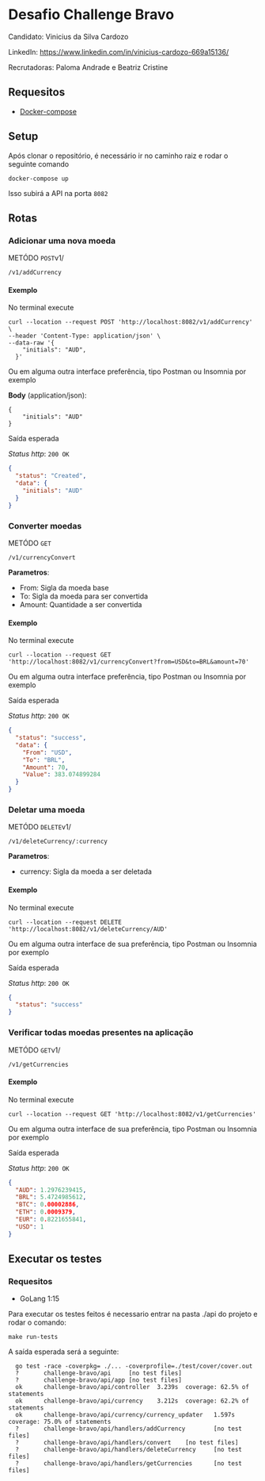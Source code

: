 # Desafio Challenge Bravo

Candidato: Vinicius da Silva Cardozo

LinkedIn: https://www.linkedin.com/in/vinicius-cardozo-669a15136/

Recrutadoras: Paloma Andrade e Beatriz Cristine

## Requesitos

* [Docker-compose](https://docs.docker.com/compose/install/)

## Setup

Após clonar o repositório, é necessário ir no caminho raiz e rodar o seguinte comando 

    docker-compose up

Isso subirá a API na porta `8082`

## Rotas

### Adicionar uma nova moeda

METÓDO `POST`v1/

    /v1/addCurrency
    
#### Exemplo

No terminal execute

    curl --location --request POST 'http://localhost:8082/v1/addCurrency' \
    --header 'Content-Type: application/json' \
    --data-raw '{
        "initials": "AUD", 
      }'

Ou em alguma outra interface preferência, tipo Postman ou Insomnia por exemplo

**Body** (application/json):

    {
	    "initials": "AUD"
    }

Saída esperada

_Status http_: `200 OK`
```json
{
  "status": "Created",
  "data": {
    "initials": "AUD"
  }
}
```

### Converter moedas

METÓDO `GET`

    /v1/currencyConvert

**Parametros**: 

* From: Sigla da moeda base
* To: Sigla da moeda para ser convertida
* Amount: Quantidade a ser convertida   

#### Exemplo

No terminal execute

    curl --location --request GET 'http://localhost:8082/v1/currencyConvert?from=USD&to=BRL&amount=70'

Ou em alguma outra interface preferência, tipo Postman ou Insomnia por exemplo

Saída esperada

_Status http_: `200 OK`
```json
{
  "status": "success",
  "data": {
    "From": "USD",
    "To": "BRL",
    "Amount": 70,
    "Value": 383.074899284
  }
}
```

### Deletar uma moeda

METÓDO `DELETE`v1/

    /v1/deleteCurrency/:currency

**Parametros**: 

* currency: Sigla da moeda a ser deletada
    
#### Exemplo

No terminal execute

    curl --location --request DELETE 'http://localhost:8082/v1/deleteCurrency/AUD' 

Ou em alguma outra interface de sua preferência, tipo Postman ou Insomnia por exemplo

Saída esperada

_Status http_: `200 OK`
```json
{
  "status": "success"
}
```

### Verificar todas moedas presentes na aplicação

METÓDO `GET`v1/

    /v1/getCurrencies
   
#### Exemplo

No terminal execute

    curl --location --request GET 'http://localhost:8082/v1/getCurrencies' 

Ou em alguma outra interface de sua preferência, tipo Postman ou Insomnia por exemplo

Saída esperada

_Status http_: `200 OK`
```json
{
  "AUD": 1.2976239415,
  "BRL": 5.4724985612,
  "BTC": 0.00002886,
  "ETH": 0.0009379,
  "EUR": 0.8221655841,
  "USD": 1
}
```

## Executar os testes
### Requesitos

* GoLang 1:15

Para executar os testes feitos é necessario entrar na pasta ./api do projeto e rodar o comando:

  `make run-tests` 

A saída esperada será a seguinte: 

    
      go test -race -coverpkg= ./... -coverprofile=./test/cover/cover.out
      ?       challenge-bravo/api     [no test files]
      ?       challenge-bravo/api/app [no test files]
      ok      challenge-bravo/api/controller  3.239s  coverage: 62.5% of statements
      ok      challenge-bravo/api/currency    3.212s  coverage: 62.2% of statements
      ok      challenge-bravo/api/currency/currency_updater   1.597s  coverage: 75.0% of statements
      ?       challenge-bravo/api/handlers/addCurrency        [no test files]
      ?       challenge-bravo/api/handlers/convert    [no test files]
      ?       challenge-bravo/api/handlers/deleteCurrency     [no test files]
      ?       challenge-bravo/api/handlers/getCurrencies      [no test files] 